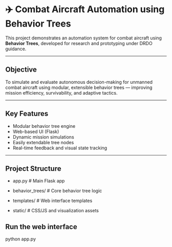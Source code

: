 # ✈️ Combat Aircraft Automation using Behavior Trees

This project demonstrates an automation system for combat aircraft using **Behavior Trees**, developed for research and prototyping under DRDO guidance.

---

##  Objective

To simulate and evaluate autonomous decision-making for unmanned combat aircraft using modular, extensible behavior trees — improving mission efficiency, survivability, and adaptive tactics.

---

##  Key Features

-  Modular behavior tree engine  
-  Web-based UI (Flask)  
-  Dynamic mission simulations  
-  Easily extendable tree nodes  
-  Real-time feedback and visual state tracking

---

##  Project Structure
-  app.py                      # Main Flask app

-   behavior_trees/            # Core behavior tree logic

-   templates/                 # Web interface templates

-   static/                    # CSS/JS and visualization assets


## Run the web interface
  python app.py






